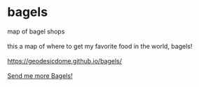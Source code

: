 # bagels
map of bagel shops
<br><br>
this a map of where to get my favorite food in the world, bagels! 
<br><br>
<a href="https://geodesicdome.github.io/bagels/">https://geodesicdome.github.io/bagels/</a>
<br><br>
  <a href="mailto:adewade@gmail.com?Subject=More%20Bagels">Send me more Bagels!</a>




